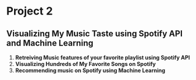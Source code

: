 # Project 2 
## Visualizing My Music Taste using Spotify API and Machine Learning

1. **Retreiving Music features of your favorite playlist using Spotify API**
2. **Visualizing Hundreds of My Favorite Songs on Spotify**
3. **Recommending music on Spotify using Machine Learning**
